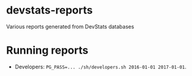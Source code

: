 # devstats-reports

Various reports generated from DevStats databases

# Running reports

- Developers: `PG_PASS=... ./sh/developers.sh 2016-01-01 2017-01-01`.
